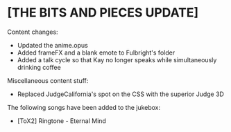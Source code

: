 # [THE BITS AND PIECES UPDATE]

Content changes:
   * Updated the anime.opus
   * Added frameFX and a blank emote to Fulbright's folder
   * Added a talk cycle so that Kay no longer speaks while simultaneously drinking coffee

Miscellaneous content stuff:
   * Replaced JudgeCalifornia's spot on the CSS with the superior Judge 3D

The following songs have been added to the jukebox:
   * [ToX2] Ringtone - Eternal Mind
